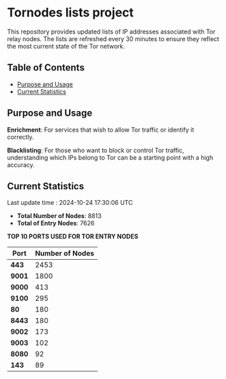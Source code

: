 # Tornodes lists project

This repository provides updated lists of IP addresses associated with Tor relay nodes. The lists are refreshed every 30 minutes to ensure they reflect the most current state of the Tor network.

## Table of Contents

- [Purpose and Usage](#purpose-and-usage)
- [Current Statistics](#current-statistics)


## Purpose and Usage

**Enrichment**: For services that wish to allow Tor traffic or identify it correctly.

**Blacklisting**: For those who want to block or control Tor traffic, understanding which IPs belong to Tor can be a starting point with a high accuracy.

## Current Statistics

Last update time : 2024-10-24 17:30:06 UTC

- **Total Number of Nodes**: 8813
- **Total of Entry Nodes**: 7626

**TOP 10 PORTS USED FOR TOR ENTRY NODES**

| **Port** | **Number of Nodes** |
|------|-----------------|
| **443**   | 2453  |
| **9001**   | 1800  |
| **9000**   | 413  |
| **9100**   | 295  |
| **80**   | 180  |
| **8443**   | 180  |
| **9002**   | 173  |
| **9003**   | 102  |
| **8080**   | 92  |
| **143**   | 89  |


